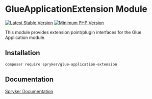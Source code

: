 # GlueApplicationExtension Module
[![Latest Stable Version](https://poser.pugx.org/spryker/glue-application-extension/v/stable.svg)](https://packagist.org/packages/spryker/glue-application-extension)
[![Minimum PHP Version](https://img.shields.io/badge/php-%3E%3D%208.2-8892BF.svg)](https://php.net/)

This module provides extension point/plugin interfaces for the Glue Application module.

## Installation

```
composer require spryker/glue-application-extension
```

## Documentation

[Spryker Documentation](https://docs.spryker.com)
